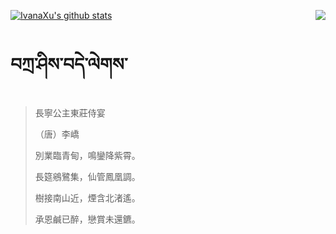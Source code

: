 [![IvanaXu's github stats](https://github-readme-stats.vercel.app/api?username=IvanaXu&show_icons=true&theme=vue-dark)](https://github.com/anuraghazra/github-readme-stats)
<img align="right" src="https://github-readme-stats.vercel.app/api/top-langs/?username=IvanaXu&langs_count=3&theme=graywhite" />
# བཀྲ་ཤིས་བདེ་ལེགས་
> 長寧公主東莊侍宴
> 
> （唐）李嶠
> 
> 別業臨青甸，鳴鑾降紫霄。
> 
> 長筵鵷鷺集，仙管鳳凰調。
> 
> 樹接南山近，煙含北渚遙。
> 
> 承恩鹹已醉，戀賞未還鑣。
>
